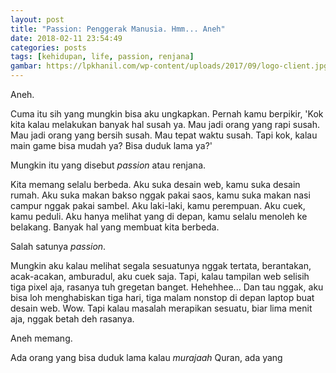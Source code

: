 ```yaml
---
layout: post
title: "Passion: Penggerak Manusia. Hmm... Aneh"
date: 2018-02-11 23:54:49
categories: posts
tags: [kehidupan, life, passion, renjana]
gambar: https://lpkhanil.com/wp-content/uploads/2017/09/logo-client.jpg
---
```


Aneh.

Cuma itu sih yang mungkin bisa aku ungkapkan. Pernah kamu berpikir, 'Kok kita kalau melakukan banyak hal susah ya. Mau jadi orang yang rapi susah. Mau jadi orang yang bersih susah. Mau tepat waktu susah. Tapi kok, kalau main game bisa mudah ya? Bisa duduk lama ya?'

Mungkin itu yang disebut _passion_ atau renjana.

Kita memang selalu berbeda. Aku suka desain web, kamu suka desain rumah. Aku suka makan bakso nggak pakai saos, kamu suka makan nasi campur nggak pakai sambel. Aku laki-laki, kamu perempuan. Aku cuek, kamu peduli. Aku hanya melihat yang di depan, kamu selalu menoleh ke belakang. Banyak hal yang membuat kita berbeda.

Salah satunya _passion_.

Mungkin aku kalau melihat segala sesuatunya nggak tertata, berantakan, acak-acakan, amburadul, aku cuek saja. Tapi, kalau tampilan web selisih tiga pixel aja, rasanya tuh gregetan banget. Hehehhee... Dan tau nggak, aku bisa loh menghabiskan tiga hari, tiga malam nonstop di depan laptop buat desain web. Wow. Tapi kalau masalah merapikan sesuatu, biar lima menit aja, nggak betah deh rasanya.

Aneh memang.

Ada orang yang bisa duduk lama kalau _murajaah_ Quran, ada yang 